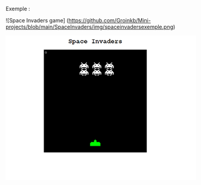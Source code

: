 Exemple :

![Space Invaders game] (https://github.com/Groinkb/Mini-projects/blob/main/SpaceInvaders/img/spaceinvadersexemple.png)

![Space Invaders game](https://github.com/Groinkb/Mini-projects/blob/main/SpaceInvaders/img/spaceinvadersexemple.png)